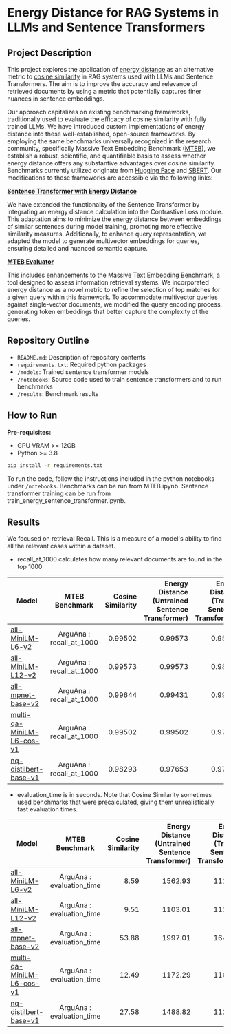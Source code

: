 # Energy Distance for RAG Systems in LLMs and Sentence Transformers

## Project Description
This project explores the application of [energy distance](https://en.wikipedia.org/wiki/Energy_distance) as an alternative metric to [cosine similarity](https://en.wikipedia.org/wiki/Cosine_similarity) in RAG systems used with LLMs and Sentence Transformers. The aim is to improve the accuracy and relevance of retrieved documents by using a metric that potentially captures finer nuances in sentence embeddings.

Our approach capitalizes on existing benchmarking frameworks, traditionally used to evaluate the efficacy of cosine similarity with fully trained LLMs. We have introduced custom implementations of energy distance into these well-established, open-source frameworks. By employing the same benchmarks universally recognized in the research community, specifically Massive Text Embedding Benchmark ([MTEB](https://huggingface.co/blog/mteb#:~:text=MTEB%20is%20a%20massive%20benchmark,on%20a%20variety%20of%20tasks.)), we establish a robust, scientific, and quantifiable basis to assess whether energy distance offers any substantive advantages over cosine similarity. Benchmarks currently utilized originate from [Hugging Face](https://huggingface.co) and [SBERT](https://www.sbert.net). Our modifications to these frameworks are accessible via the following links:

**[Sentence Transformer with Energy Distance](https://github.com/gnatesan/sentence-transformers-energydistance)**

We have extended the functionality of the Sentence Transformer by integrating an energy distance calculation into the Contrastive Loss module. This adaptation aims to minimize the energy distance between embeddings of similar sentences during model training, promoting more effective similarity measures. Additionally, to enhance query representation, we adapted the model to generate multivector embeddings for queries, ensuring detailed and nuanced semantic capture.

**[MTEB Evaluator](https://github.com/gnatesan/mteb-evaluator)**

This includes enhancements to the Massive Text Embedding Benchmark, a tool designed to assess information retrieval systems. We incorporated energy distance as a novel metric to refine the selection of top matches for a given query within this framework. To accommodate multivector queries against single-vector documents, we modified the query encoding process, generating token embeddings that better capture the complexity of the queries.

## Repository Outline
- `README.md`: Description of repository contents
- `requirements.txt`: Required python packages
- `/models`: Trained sentence transformer models
- `/notebooks`: Source code used to train sentence transformers and to run benchmarks
- `/results`: Benchmark results

## How to Run

**Pre-requisites:**
- GPU VRAM >= 12GB
- Python >= 3.8

```bash
pip install -r requirements.txt
```

To run the code, follow the instructions included in the python notebooks under `/notebooks`. Benchmarks can be run from MTEB.ipynb. Sentence transformer training can be run from train_energy_sentence_transformer.ipynb.


## Results

We focused on retrieval Recall. This is a measure of a model's ability to find all the relevant cases within a dataset.
* recall_at_1000 calculates how many relevant documents are found in the top 1000


| Model | MTEB Benchmark | Cosine Similarity | Energy Distance (Untrained Sentence Transformer) | Energy Distance (Trained Sentence Transformer)
|----------|:--------:|---------:|---------:|---------:|
| [all-MiniLM-L6-v2](https://huggingface.co/sentence-transformers/all-MiniLM-L6-v2)     | ArguAna : recall_at_1000   | 0.99502     |  0.99573  |  0.95448  |
| [all-MiniLM-L12-v2](https://huggingface.co/sentence-transformers/all-MiniLM-L12-v2)     | ArguAna : recall_at_1000  | 0.99573     |  0.99573  |  0.98933  |
| [all-mpnet-base-v2](https://huggingface.co/sentence-transformers/all-mpnet-base-v2)     | ArguAna : recall_at_1000   | 0.99644     |  0.99431  |  0.99431  |
| [multi-qa-MiniLM-L6-cos-v1](https://huggingface.co/sentence-transformers/multi-qa-MiniLM-L6-cos-v1)     | ArguAna : recall_at_1000   | 0.99502     |  0.99502  |  0.97653  |
| [nq-distilbert-base-v1](https://huggingface.co/sentence-transformers/nq-distilbert-base-v1)     | ArguAna : recall_at_1000   | 0.98293     | 0.97653  |  0.97653  |


* evaluation_time is in seconds. Note that Cosine Similarity sometimes used benchmarks that were precalculated, giving them unrealistically fast evaluation times. 

| Model | MTEB Benchmark | Cosine Similarity | Energy Distance (Untrained Sentence Transformer) | Energy Distance (Trained Sentence Transformer)
|----------|:--------:|---------:|---------:|---------:|
| [all-MiniLM-L6-v2](https://huggingface.co/sentence-transformers/all-MiniLM-L6-v2)     | ArguAna : evaluation_time   | 8.59     |  1562.93  |  1110.49  |
| [all-MiniLM-L12-v2](https://huggingface.co/sentence-transformers/all-MiniLM-L12-v2)     | ArguAna : evaluation_time   | 9.51     |  1103.01  |  1115.91  |
| [all-mpnet-base-v2](https://huggingface.co/sentence-transformers/all-mpnet-base-v2)     | ArguAna : evaluation_time   | 53.88     |  1997.01  |  1645.77  |
| [multi-qa-MiniLM-L6-cos-v1](https://huggingface.co/sentence-transformers/multi-qa-MiniLM-L6-cos-v1)     | ArguAna : evaluation_time   | 12.49     |  1172.29  |  1107.27  |
| [nq-distilbert-base-v1](https://huggingface.co/sentence-transformers/nq-distilbert-base-v1)     | ArguAna : evaluation_time   | 27.58     | 1488.82  |  1125.27  |
